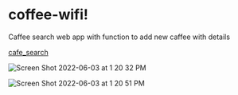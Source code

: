 # coffee-wifi!

Caffee search web app with function to add new caffee with details 

[cafe_search](https://user-images.githubusercontent.com/89934423/171785921-e10f0b03-9986-4274-a772-bf72fbab85e9.png)

![Screen Shot 2022-06-03 at 1 20 32 PM](https://user-images.githubusercontent.com/89934423/171785951-9d7ebb87-3e89-4e8a-931e-4d310fbe862d.png)

![Screen Shot 2022-06-03 at 1 20 51 PM](https://user-images.githubusercontent.com/89934423/171785958-ed93987a-e541-46b1-91bd-76ff518c0988.png)
